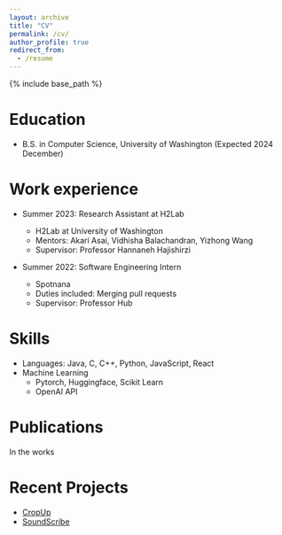 ```yaml
---
layout: archive
title: "CV"
permalink: /cv/
author_profile: true
redirect_from:
  - /resume
---
```


{% include base_path %}

Education
======
* B.S. in Computer Science, University of Washington (Expected 2024 December)

Work experience
======
* Summer 2023: Research Assistant at H2Lab
  * H2Lab at University of Washington
  * Mentors: Akari Asai, Vidhisha Balachandran, Yizhong Wang
  * Supervisor: Professor Hannaneh Hajishirzi

* Summer 2022: Software Engineering Intern
  * Spotnana
  * Duties included: Merging pull requests
  * Supervisor: Professor Hub
  
Skills
======
* Languages: Java, C, C++, Python, JavaScript, React
* Machine Learning
  * Pytorch, Huggingface, Scikit Learn
  * OpenAI API

Publications
======
In the works
  
Recent Projects
======
* [CropUp](https://github.com/abhika-m/cropup)
* [SoundScribe](https://github.com/abhika-m/soundscribe)
